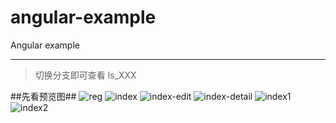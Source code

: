 angular-example
===============

Angular example

-----------------------------
> 切换分支即可查看 ls_XXX

##先看预览图##
![reg](https://raw.github.com/dolymood/angular-example/master/mdImgs/reg.png)
![index](https://raw.github.com/dolymood/angular-example/master/mdImgs/index.png)
![index-edit](https://raw.github.com/dolymood/angular-example/master/mdImgs/index-edit.png)
![index-detail](https://raw.github.com/dolymood/angular-example/master/mdImgs/index-detail.png)
![index1](https://raw.github.com/dolymood/angular-example/master/mdImgs/index1.png)
![index2](https://raw.github.com/dolymood/angular-example/master/mdImgs/index2.png)